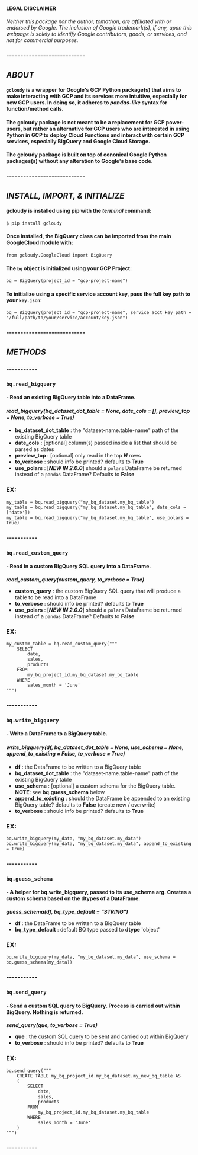 ####  **LEGAL DISCLAIMER**

_Neither this package nor the author, tomathon, are affiliated with or endorsed by Google. The inclusion of Google trademark(s), if any, upon this webpage is solely to identify Google contributors, goods, or services, and not for commercial purposes._


### ----------------------------


## ***ABOUT***

#### `gcloudy` is a wrapper for Google's GCP Python package(s) that aims to make interacting with GCP and its services more intuitive, especially for new GCP users. In doing so, it adheres to ***pandas-like*** syntax for function/method calls.

#### The **gcloudy** package is not meant to be a replacement for GCP power-users, but rather an alternative for GCP users who are interested in using Python in GCP to deploy Cloud Functions and interact with certain GCP services, especially BigQuery and Google Cloud Storage.

#### The **gcloudy** package is built on top of cononical Google Python packages(s) without any alteration to Google's base code.


### ----------------------------


## ***INSTALL, IMPORT, & INITIALIZE***

#### **gcloudy** is installed using pip with the _terminal_ command:

`$ pip install gcloudy`

#### Once installed, the **BigQuery** class can be imported from the main **GoogleCloud** module with:

`from gcloudy.GoogleCloud import BigQuery`

#### The `bq` object is initialized using your GCP Project:

`bq = BigQuery(project_id = "gcp-project-name")`

#### To initialize using a specific service account key, pass the full key path to your `key.json`:

`bq = BigQuery(project_id = "gcp-project-name", service_acct_key_path = "/full/path/to/your/service/account/key.json")`


### ----------------------------


## ***METHODS***

### -----------


### `bq.read_bigquery` 
#### - Read an existing BigQuery table into a DataFrame.

#### _read_bigquery(bq_dataset_dot_table = None, date_cols = [], preview_top = None, to_verbose = True)_

- **bq_dataset_dot_table** : the "dataset-name.table-name" path of the existing BigQuery table
- **date_cols** : [optional] column(s) passed inside a list that should be parsed as dates
- **preview_top** : [optional] only read in the top ***N*** rows
- **to_verbose** : should info be printed? defaults to **True**
- **use_polars** : [***NEW IN 2.0.0***] should a `polars` DataFrame be returned instead of a `pandas` DataFrame? Defaults to **False**

### EX:

```
my_table = bq.read_bigquery("my_bq_dataset.my_bq_table")
my_table = bq.read_bigquery("my_bq_dataset.my_bq_table", date_cols = ['date'])
my_table = bq.read_bigquery("my_bq_dataset.my_bq_table", use_polars = True)
```


### -----------


### `bq.read_custom_query`
#### - Read in a custom BigQuery SQL query into a DataFrame.

***read_custom_query(custom_query, to_verbose = True)***

- **custom_query** : the custom BigQuery SQL query that will produce a table to be read into a DataFrame
- **to_verbose** : should info be printed? defaults to **True**
- **use_polars** : [***NEW IN 2.0.0***] should a `polars` DataFrame be returned instead of a `pandas` DataFrame? Defaults to **False**

### EX:

```
my_custom_table = bq.read_custom_query("""
    SELECT
        date,
        sales,
        products
    FROM
        my_bq_project_id.my_bq_dataset.my_bq_table
    WHERE
        sales_month = 'June'
""")
```


### -----------


### `bq.write_bigquery` 
#### - Write a DataFrame to a BigQuery table.

#### _write_bigquery(df, bq_dataset_dot_table = None, use_schema = None, append_to_existing = False, to_verbose = True)_

- **df** : the DataFrame to be written to a BigQuery table
- **bq_dataset_dot_table** : the "dataset-name.table-name" path of the existing BigQuery table
- **use_schema** : [optional] a custom schema for the BigQuery table. **NOTE**: see **bq.guess_schema** below
- **append_to_existing** : should the DataFrame be appended to an existing BigQuery table? defaults to **False** (create new / overwrite)
- **to_verbose** : should info be printed? defaults to **True**

### EX:

```
bq.write_bigquery(my_data, "my_bq_dataset.my_data")
bq.write_bigquery(my_data, "my_bq_dataset.my_data", append_to_existing = True)
```

### -----------


### `bq.guess_schema`
#### - A helper for **bq.write_bigquery**, passed to its **use_schema** arg. Creates a custom schema based on the **dtypes** of a DataFrame.

***guess_schema(df, bq_type_default = "STRING")***

- **df** : the DataFrame to be written to a BigQuery table
- **bq_type_default** : default BQ type passed to **dtype** 'object'

### EX:

```
bq.write_bigquery(my_data, "my_bq_dataset.my_data", use_schema = bq.guess_schema(my_data))
```

### -----------


### `bq.send_query`
#### - Send a custom SQL query to BigQuery. Process is carried out within BigQuery. Nothing is returned.

***send_query(que, to_verbose = True)***

- **que** : the custom SQL query to be sent and carried out within BigQuery
- **to_verbose** : should info be printed? defaults to **True**

### EX:

```
bq.send_query("""
    CREATE TABLE my_bq_project_id.my_bq_dataset.my_new_bq_table AS 
    (
        SELECT
            date,
            sales,
            products
        FROM
            my_bq_project_id.my_bq_dataset.my_bq_table
        WHERE
            sales_month = 'June'
    )
""")
```

### -----------

